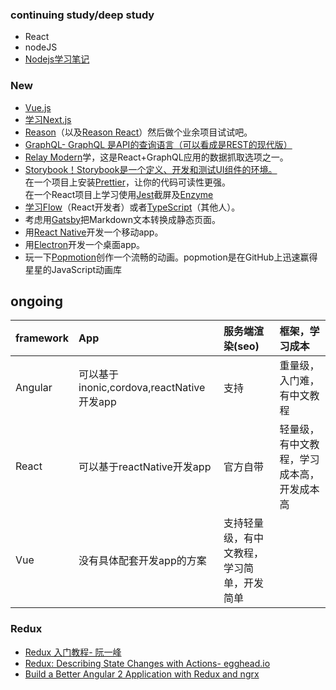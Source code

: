 ### continuing study/deep study

- React
- nodeJS
 - [Nodejs学习笔记](https://github.com/chyingp/nodejs-learning-guide)

### New

- <a href="https://vuejs.org/v2/guide/" target="_blank">Vue.js</a><br>
- <a href="https://learnnextjs.com/" target="_blank">学习Next.js</a><br>
- <a href="https://protoship.io/blog/2017/05/10/an-invitation-to-reasonml.html" target="_blank">Reason</a>（以及<a href="https://jaredforsyth.com/2017/07/05/a-reason-react-tutorial/" target="_blank">Reason React</a>）然后做个业余项目试试吧。<br>
- <a href="http://graphql.org/learn/" target="_blank">GraphQL- GraphQL 是API的查询语言（可以看成是REST的现代版）</a><br>
- <a href="https://hackernoon.com/getting-started-with-relay-modern-for-building-isomorphic-web-apps-ae049e4e23c1" target="_blank">Relay Modern</a>学，这是React+GraphQL应用的数据抓取选项之一。<br>
- <a href="https://storybook.js.org/" target="_blank">Storybook！Storybook是一个定义、开发和测试UI组件的环境。</a><br>
在一个项目上安装<a href="https://github.com/prettier/prettier" target="_blank">Prettier</a>，让你的代码可读性更强。<br>
在一个React项目上学习使用<a href="https://facebook.github.io/jest/" target="_blank">Jest</a>截屏及<a href="https://hackernoon.com/testing-react-components-with-jest-and-enzyme-41d592c174f" target="_blank">Enzyme</a><br>
- <a href="https://flow.org/en/docs/getting-started/" target="_blank">学习Flow</a>（React开发者）或者<a href="https://www.typescriptlang.org/docs/handbook/typescript-in-5-minutes.html" target="_blank">TypeScript</a>（其他人）。<br>
- 考虑用<a href="https://github.com/gatsbyjs/gatsby" target="_blank">Gatsby</a>把Markdown文本转换成静态页面。<br>
- 用<a href="https://egghead.io/courses/react-native-fundamentals" target="_blank">React Native</a>开发一个移动app。<br>
- 用<a href="https://medium.freecodecamp.org/how-to-build-your-first-app-with-electron-41ebdb796930" target="_blank">Electron</a>开发一个桌面app。<br>
- 玩一下<a href="https://popmotion.io/learn/get-started/" target="_blank">Popmotion</a>创作一个流畅的动画。popmotion是在GitHub上迅速赢得星星的JavaScript动画库<br>

## ongoing

|framework | App |服务端渲染(seo)|框架，学习成本|
| :------------- | :------------- | :------------- | :------------- |
|Angular |可以基于inonic,cordova,reactNative开发app|支持|重量级，入门难，有中文教程|
|React |可以基于reactNative开发app|官方自带|轻量级，有中文教程，学习成本高，开发成本高|
|Vue |没有具体配套开发app的方案|支持轻量级，有中文教程，学习简单，开发简单|

### Redux

- [Redux 入门教程- 阮一峰](http://www.ruanyifeng.com/blog/2016/09/redux_tutorial_part_one_basic_usages.html)
- [Redux: Describing State Changes with Actions- egghead.io](https://egghead.io/lessons/react-redux-describing-state-changes-with-actions)
- [Build a Better Angular 2 Application with Redux and ngrx](http://onehungrymind.com/build-better-angular-2-application-redux-ngrx/)


